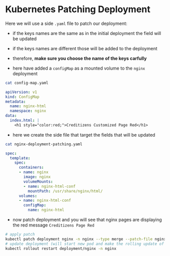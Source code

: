 # Kubernetes Patching Deployment
Here we will use a side `.yaml` file to patch our deployment:
- if the keys names are the same as in the initial deployment the field will be updated
- if the keys names are different those will be added to the deployment
- therefore, **make sure you choose the name of the keys carfully**

- here have added a `configMap` as a mounted volume to the `nginx` deployment
```bash
cat config-map.yaml 
```
```yaml
apiVersion: v1
kind: ConfigMap
metadata:
  name: nginx-html
  namespace: nginx
data:
  index.html: |
    <h1 style="color:red;">Creditizens Customized Page Red</h1>
```

- here we create the side file that target the fields that will be updated
```bash
cat nginx-deployment-patching.yaml 
```
```yaml
spec:
  template:
    spec:
      containers:
      - name: nginx
        image: nginx
        volumeMounts:
        - name: nginx-html-conf
          mountPath: /usr/share/nginx/html/
      volumes:
      - name: nginx-html-conf
        configMap:
          name: nginx-html
```

- now patch deployment and you will see that nginx pages are displaying the red message `Creditizens Page Red`
```bash
# apply patch
kubectl patch deployment nginx -n nginx --type merge --patch-file nginx-deployment-patching.yaml
# update deployment (will start new pod and make the rolling update of those with default 25% surge)
kubectl rollout restart deployment/nginx -n nginx
```
